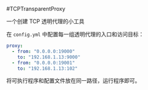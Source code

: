 #TCPTransparentProxy

一个创建 TCP 透明代理的小工具

在 `config.yml` 中配置每一组透明代理的入口和访问目标：

```yml config.yml
proxy:
  - from: "0.0.0.0:19000"
    to: "192.168.1.13:9000"
  - from: "0.0.0.0:19001"
    to: "192.168.1.13:102"

```

将可执行程序和配置文件放在同一路径，运行程序即可。
